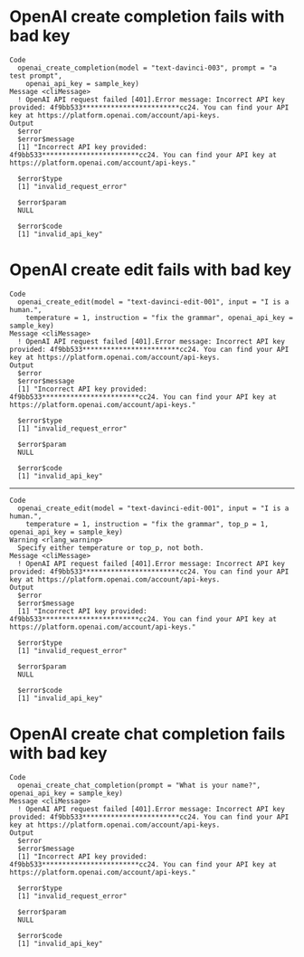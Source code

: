 # OpenAI create completion fails with bad key

    Code
      openai_create_completion(model = "text-davinci-003", prompt = "a test prompt",
        openai_api_key = sample_key)
    Message <cliMessage>
      ! OpenAI API request failed [401].Error message: Incorrect API key provided: 4f9bb533************************cc24. You can find your API key at https://platform.openai.com/account/api-keys.
    Output
      $error
      $error$message
      [1] "Incorrect API key provided: 4f9bb533************************cc24. You can find your API key at https://platform.openai.com/account/api-keys."
      
      $error$type
      [1] "invalid_request_error"
      
      $error$param
      NULL
      
      $error$code
      [1] "invalid_api_key"
      
      

# OpenAI create edit fails with bad key

    Code
      openai_create_edit(model = "text-davinci-edit-001", input = "I is a human.",
        temperature = 1, instruction = "fix the grammar", openai_api_key = sample_key)
    Message <cliMessage>
      ! OpenAI API request failed [401].Error message: Incorrect API key provided: 4f9bb533************************cc24. You can find your API key at https://platform.openai.com/account/api-keys.
    Output
      $error
      $error$message
      [1] "Incorrect API key provided: 4f9bb533************************cc24. You can find your API key at https://platform.openai.com/account/api-keys."
      
      $error$type
      [1] "invalid_request_error"
      
      $error$param
      NULL
      
      $error$code
      [1] "invalid_api_key"
      
      

---

    Code
      openai_create_edit(model = "text-davinci-edit-001", input = "I is a human.",
        temperature = 1, instruction = "fix the grammar", top_p = 1, openai_api_key = sample_key)
    Warning <rlang_warning>
      Specify either temperature or top_p, not both.
    Message <cliMessage>
      ! OpenAI API request failed [401].Error message: Incorrect API key provided: 4f9bb533************************cc24. You can find your API key at https://platform.openai.com/account/api-keys.
    Output
      $error
      $error$message
      [1] "Incorrect API key provided: 4f9bb533************************cc24. You can find your API key at https://platform.openai.com/account/api-keys."
      
      $error$type
      [1] "invalid_request_error"
      
      $error$param
      NULL
      
      $error$code
      [1] "invalid_api_key"
      
      

# OpenAI create chat completion fails with bad key

    Code
      openai_create_chat_completion(prompt = "What is your name?", openai_api_key = sample_key)
    Message <cliMessage>
      ! OpenAI API request failed [401].Error message: Incorrect API key provided: 4f9bb533************************cc24. You can find your API key at https://platform.openai.com/account/api-keys.
    Output
      $error
      $error$message
      [1] "Incorrect API key provided: 4f9bb533************************cc24. You can find your API key at https://platform.openai.com/account/api-keys."
      
      $error$type
      [1] "invalid_request_error"
      
      $error$param
      NULL
      
      $error$code
      [1] "invalid_api_key"
      
      

